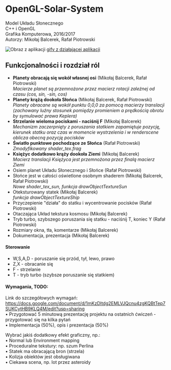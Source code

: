 # OpenGL-Solar-System
Model Układu Słonecznego  
C++ i OpenGL  
Grafika Komputerowa, 2016/2017  
Autorzy: Mikołaj Balcerek, Rafał Piotrowski  

![Obraz z aplikacji](http://i.imgur.com/LTxwDTC.png)
[gifv z działającej aplikacji](http://i.imgur.com/OA8eeXt.gifv)


## Funkcjonalności i rozdział ról

- **Planety obracają się wokół własnej osi** (Mikołaj Balcerek, Rafał Piotrowski)  
  *Macierze planet są przemnożone przez macierz rotacji zależnej od czasu   (cos, sin, -sin, cos)*
- **Planety krążą dookoła Słońca** (Mikołaj Balcerek, Rafał Piotrowski)  
*Planety obracane są wokół punktu 0,0,0 za pomocą macierzy translacji   (zachowany luźny stosunek pomiędzy promieniem a prędkością obrotu by symulować prawa Keplera)*
- **Strzelanie wieloma pociskami - naciśnij F** (Mikołaj Balcerek)  
*Mechanizm zaczerpnięty z poruszania statkiem zapamiętuje pozycję, kierunek statku oraz czas w momencie wystrzelenia i w renderscene oblicza obecną pozycję pocisków*
- **Światło punktowe pochodzące ze Słońca** (Rafał Piotrowski)  
*Zmodyfikowany shader_tex.frag*
- **Księżyc dodatkowo krąży dookoła Ziemi** (Mikołaj Balcerek)  
*Macierz translacji Księżyca jest przemnożona przez finalą macierz Ziemi*
- Osiem planet Układu Słonecznego i Słońce (Rafał Piotrowski)  
- Słońce jest w całości oświetlone osobnym shaderem (Mikołaj Balcerek, Rafał Piotrowski)  
*Nowe shader_tex_sun, funkcja drawObjectTextureSun*
- Oteksturowany statek (Mikołaj Balcerek)  
*funkcja drawObjectTextureShip*
- Przyczepienie "działa" do statku i wycentrowanie pocisków (Rafał Piotrowski)
- Otaczająca Układ tekstura kosmosu (Mikołaj Balcerek)
- Tryb turbo, szybszego poruszania się statku - naciśnij T, koniec Y (Rafał Piotrowski)
- Rozmiary okna, tła, komentarze (Mikołaj Balcerek)
- Dokumentacja, prezentacja (Mikołaj Balcerek)

#### Sterowanie
- W,S,A,D - poruszanie się przód, tył, lewo, prawo
- Z,X - obracanie się
- F - strzelanie
- T - tryb turbo (szybsze poruszanie się statkiem)

#### Wymagania, TODO:  
Link do szczegółowych wymagań: https://docs.google.com/document/d/1mKzDltdg2EMLVJQcnu4zgKQBtTep7SUKCytHB9KLQ4M/edit?usp=sharing  
• Przygotować 5 minutową prezentację projektu na ostatnich ćwiczeń -  
przygotować się na kilka pytań  
• Implementacja (50%), opis i prezentacja (50%)  

Wybrać jakiś dodatkowy efekt graficzny, np.:  
• Normal lub Environment mapping  
• Proceduralne tekstury: np. szum Perlina  
• Statek ma obracającą bron (strzela)  
• Kolizja obiektów jest obsługiwana  
• Ciekawa scena, np. lot przez asteroidy  


 
